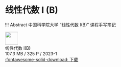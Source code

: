 # 线性代数 I (B)

!!! Abstract
    中国科学院大学 “线性代数 I(B)” 课程手写笔记

<div class="card file-block" markdown="1">
<div class="file-icon"><img src="/assets/images/pdf.svg" style="height: 3em;"></div>
<div class="file-body">
<div class="file-title">线性代数 I(B)</div>
<div class="file-meta">107.3 MB / 325 P / 2023-1</div>
</div>
<a class="down-button" target="_blank" href="/assets/files/线性代数I 笔记.pdf" markdown="1">:fontawesome-solid-download: 下载</a>
</div>